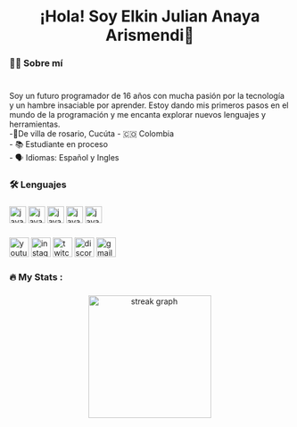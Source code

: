 <div align="center">

  
###

<h1 align="center">¡Hola! Soy Elkin Julian Anaya Arismendi👋</h1>

###

<h3 align="left">👩‍💻  Sobre mí</h3>

###
<p align="left"> <br> Soy un futuro programador de 16 años con mucha pasión por la tecnología y un hambre insaciable por aprender. Estoy dando mis primeros pasos en el mundo de la programación y me encanta explorar nuevos lenguajes y herramientas.<br>-📍De villa de rosario, Cucúta - 🇨🇴 Colombia<br>- 📚 Estudiante en proceso<br>- 🗣️ Idiomas: Español y Ingles</p>

<div>

###

<h3 align="left">🛠 Lenguajes</h3>

###

<div align="left">
<img src="https://cdn.jsdelivr.net/gh/devicons/devicon/icons/javascript/javascript-original.svg" height="30" alt="javascript logo"  />
<img src="https://upload.wikimedia.org/wikipedia/commons/thumb/c/c2/GitHub_Invertocat_Logo.svg/1200px-GitHub_Invertocat_Logo.svg.png" height="30" alt="javascript logo"  />
<img src="https://upload.wikimedia.org/wikipedia/commons/thumb/6/61/HTML5_logo_and_wordmark.svg/250px-HTML5_logo_and_wordmark.svg.png" height="30" alt="javascript logo"  />
<img src="https://upload.wikimedia.org/wikipedia/commons/d/d5/CSS3_logo_and_wordmark.svg" height="30" alt="javascript logo"  />
<img src="https://upload.wikimedia.org/wikipedia/commons/thumb/c/c3/Python-logo-notext.svg/1200px-Python-logo-notext.svg.png" height="30" alt="javascript logo"  />
</div>


###


<div align="left">
  <img src="https://img.shields.io/static/v1?message=Youtube&logo=youtube&label=&color=FF0000&logoColor=white&labelColor=&style=for-the-badge" height="35" alt="youtube logo"  />
  <img src="https://img.shields.io/static/v1?message=Instagram&logo=instagram&label=&color=E4405F&logoColor=white&labelColor=&style=for-the-badge" height="35" alt="instagram logo"  />
  <img src="https://img.shields.io/static/v1?message=Twitch&logo=twitch&label=&color=9146FF&logoColor=white&labelColor=&style=for-the-badge" height="35" alt="twitch logo"  />
  <img src="https://img.shields.io/static/v1?message=Discord&logo=discord&label=&color=7289DA&logoColor=white&labelColor=&style=for-the-badge" height="35" alt="discord logo"  />
  <img src="https://img.shields.io/static/v1?message=Gmail&logo=gmail&label=&color=D14836&logoColor=white&labelColor=&style=for-the-badge" height="35" alt="gmail logo"  />
</div>

<h3 align="left">🔥   My Stats :</h3>

###

<div align="center">
  <img src="https://streak-stats.demolab.com?user=elkin1709&locale=en&mode=daily&theme=dark&hide_border=false&border_radius=5&order=3" height="220" alt="streak graph"  />
</div>

###
